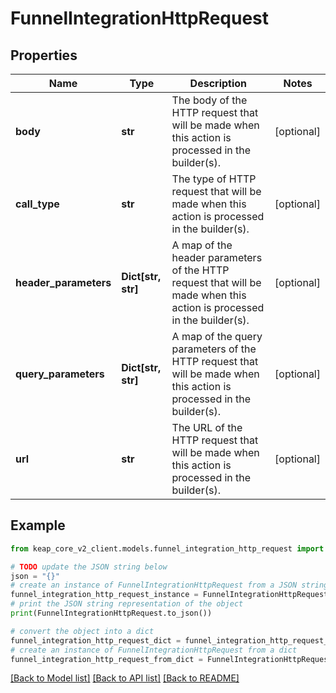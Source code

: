 # FunnelIntegrationHttpRequest


## Properties

Name | Type | Description | Notes
------------ | ------------- | ------------- | -------------
**body** | **str** | The body of the HTTP request that will be made when this action is processed in the builder(s). | [optional] 
**call_type** | **str** | The type of HTTP request that will be made when this action is processed in the builder(s). | [optional] 
**header_parameters** | **Dict[str, str]** | A map of the header parameters of the HTTP request that will be made when this action is processed in the builder(s). | [optional] 
**query_parameters** | **Dict[str, str]** | A map of the query parameters of the HTTP request that will be made when this action is processed in the builder(s). | [optional] 
**url** | **str** | The URL of the HTTP request that will be made when this action is processed in the builder(s). | [optional] 

## Example

```python
from keap_core_v2_client.models.funnel_integration_http_request import FunnelIntegrationHttpRequest

# TODO update the JSON string below
json = "{}"
# create an instance of FunnelIntegrationHttpRequest from a JSON string
funnel_integration_http_request_instance = FunnelIntegrationHttpRequest.from_json(json)
# print the JSON string representation of the object
print(FunnelIntegrationHttpRequest.to_json())

# convert the object into a dict
funnel_integration_http_request_dict = funnel_integration_http_request_instance.to_dict()
# create an instance of FunnelIntegrationHttpRequest from a dict
funnel_integration_http_request_from_dict = FunnelIntegrationHttpRequest.from_dict(funnel_integration_http_request_dict)
```
[[Back to Model list]](../README.md#documentation-for-models) [[Back to API list]](../README.md#documentation-for-api-endpoints) [[Back to README]](../README.md)


